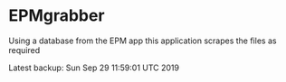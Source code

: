 # EPMgrabber
Using a database from the EPM app this application scrapes the files as required


Latest backup: Sun Sep 29 11:59:01 UTC 2019
